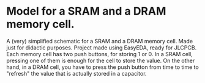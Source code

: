 # Model for a SRAM and a DRAM memory cell.
A (very) simplified schematic for a SRAM and a DRAM memory cell. Made just for didactic purposes. Project made using EasyEDA, ready for JLCPCB.
Each memory cell has two push buttons, for storing 1 or 0. In a SRAM cell, pressing one of them is enough for the cell to store the value. On the other hand, in a DRAM cell, you have to press the push button from time to time to "refresh" the value that is actually stored in a capacitor.
